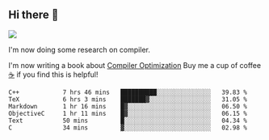 


<!--
**liusy58/liusy58** is a ✨ _special_ ✨ repository because its `README.md` (this file) appears on your GitHub profile.

Here are some ideas to get you started:

- 🔭 I’m currently working on ...
- 🌱 I’m currently learning ...
- 👯 I’m looking to collaborate on ...
- 🤔 I’m looking for help with ...
- 💬 Ask me about ...
- 📫 How to reach me: ...
- 😄 Pronouns: ...
- ⚡ Fun fact: ...
-->
<!--
![](https://komarev.com/ghpvc/?username=liusy58&color=brightgreen&label=PROFILE+VIEWS)




- 🔭 I’m currently working on my .
- 📫 How to reach me:plz contact me by [email](liusy58@,ail2.sysu.edu.cn) or WeChat(LIUSIYU_58)
- 🏫 I'm an undergraduate in Sun-Yat-sen University majoring in the computer science. Expected to graduate in Spring 2021.
- 👯 I'm now interested in System such as OS, Compiler and Database. 
- 🤔 I’m looking for help with Database System.
-->

## Hi there 👋
![](https://komarev.com/ghpvc/?username=liusy58&color=brightgreen&label=PROFILE+VIEWS)



I'm now doing some research on compiler.

I'm now writing a book about [Compiler Optimization](https://github.com/liusy58/CompilerNotes) Buy me a cup of coffee [☕️](https://user-images.githubusercontent.com/45984215/202376581-4837a283-4812-4063-82bc-cc9c3101d3a5.jpg) if you find this is helpful!


 <!--START_SECTION:waka-->

```text
C++            7 hrs 46 mins   ██████████░░░░░░░░░░░░░░░   39.83 %
TeX            6 hrs 3 mins    ███████▓░░░░░░░░░░░░░░░░░   31.05 %
Markdown       1 hr 16 mins    █▓░░░░░░░░░░░░░░░░░░░░░░░   06.50 %
ObjectiveC     1 hr 11 mins    █▓░░░░░░░░░░░░░░░░░░░░░░░   06.15 %
Text           50 mins         █░░░░░░░░░░░░░░░░░░░░░░░░   04.34 %
C              34 mins         ▓░░░░░░░░░░░░░░░░░░░░░░░░   02.98 %
```

<!--END_SECTION:waka-->
